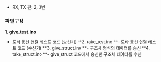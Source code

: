 - RX, TX 핀: 2, 3번
### 파일구성
**1. give_test.ino**
- 로라 통신 연결 테스트 코드 (송신기)
**2. take_test.ino
**- 로라 통신 연결 테스트 코드 (수신기)
**3. give_struct.ino
**- 구조체 형식의 데이터를 송신
**4. take_struct.ino
**- give_struct 코드에서 송신한 구조체 데이터를 수신
